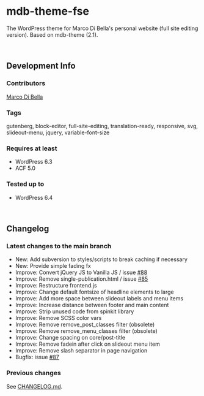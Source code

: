 # mdb-theme-fse
The WordPress theme for Marco Di Bella's personal website (full site editing version). Based on mdb-theme (2.1).

<br>

## Development Info

### Contributors
[Marco Di Bella](https://github.com/mdibella-dev)

### Tags
gutenberg, block-editor, full-site-editing, translation-ready, responsive, svg, slideout-menu, jquery, variable-font-size

### Requires at least

- WordPress 6.3
- ACF 5.0

### Tested up to

- WordPress 6.4

<br>

## Changelog

### Latest changes to the main branch

- New: Add subversion to styles/scripts to break caching if necessary
- New: Provide simple fading fx
- Improve: Convert jQuery JS to Vanilla JS / issue [#88](https://github.com/mdibella-dev/mdb-theme-fse/issues/88)
- Improve: Remove single-publication.html / issue [#85](https://github.com/mdibella-dev/mdb-theme-fse/issues/85)
- Improve: Restructure frontend.js
- Improve: Change default fontsize of headline elements to large
- Improve: Add more space between slideout labels and menu items
- Improve: Increase distance between footer and main content
- Improve: Strip unused code from spinkit library
- Improve: Remove SCSS color vars
- Improve: Remove remove_post_classes filter (obsolete)
- Improve: Remove remove_menu_classes filter (obsolete)
- Improve: Change spacing on core/post-title
- Improve: Remove fadein after click on slideout menu item
- Improve: Remove slash separator in page navigation
- Bugfix: issue [#87](https://github.com/mdibella-dev/mdb-theme-fse/issues/87)



### Previous changes

See [CHANGELOG.md](https://github.com/mdibella-dev/mdb-theme-fse/blob/main/CHANGELOG.md).
